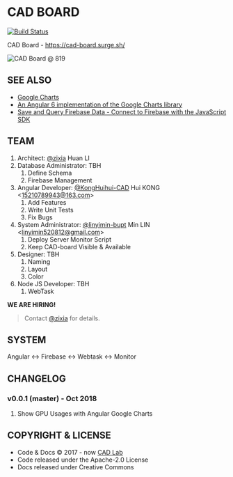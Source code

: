 # CAD BOARD

[![Build Status](https://travis-ci.com/BUPT/cad-board.svg?branch=master)](https://travis-ci.com/BUPT/cad-board)

CAD Board - <https://cad-board.surge.sh/>

![CAD Board @ 819](https://bupt.github.io/cad-board/images/cad-board-819.jpg)

## SEE ALSO

- [Google Charts](https://google-developers.appspot.com/chart/interactive/docs/)
- [An Angular 6 implementation of the Google Charts library](https://github.com/FERNman/angular-google-charts)
- [Save and Query Firebase Data - Connect to Firebase with the JavaScript SDK](https://howtofirebase.com/save-and-query-firebase-data-ed73fb8c6e3a)

## TEAM

1. Architect: [@zixia](https://github.com/zixia) Huan LI
1. Database Administrator: TBH
    1. Define Schema
    1. Firebase Management
1. Angular Developer: [@KongHuihui-CAD](https://github.com/KongHuihui-CAD) Hui KONG \<15210789943@163.com\>
    1. Add Features
    1. Write Unit Tests
    1. Fix Bugs
1. System Administrator: [@linyimin-bupt](https://github.com/linyimin-bupt) Min LIN \<linyimin520812@gmail.com\>
    1. Deploy Server Monitor Script
    1. Keep CAD-board Visible & Available
1. Designer: TBH
    1. Naming
    1. Layout
    1. Color
1. Node JS Developer: TBH
    1. WebTask

**WE ARE HIRING!**

> Contact [@zixia](https://github.com/zixia) for details.

## SYSTEM

Angular <-> Firebase <-> Webtask <-> Monitor

## CHANGELOG

### v0.0.1 (master) - Oct 2018

1. Show GPU Usages with Angular Google Charts

## COPYRIGHT & LICENSE

- Code & Docs © 2017 - now [CAD Lab](https://github.com/BUPT/awesome-cad)
- Code released under the Apache-2.0 License
- Docs released under Creative Commons
